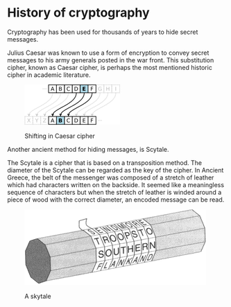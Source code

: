 # History of cryptography

Cryptography has been used for thousands of years to hide secret messages.

Julius Caesar was known to use a form of encryption to convey secret messages to his army generals posted in the war front. This substitution cipher, known as Caesar cipher, is perhaps the most mentioned historic cipher in academic literature.

<figure><img src="../../../.gitbook/assets/image (6).png" alt=""><figcaption><p>Shifting in Caesar cipher</p></figcaption></figure>

Another ancient method for hiding messages, is Scytale.

The Scytale is a cipher that is based on a transposition method. The diameter of the Scytale can be regarded as the key of the cipher. In Ancient Greece, the belt of the messenger was composed of a stretch of leather which had characters written on the backside. It seemed like a meaningless sequence of characters but when the stretch of leather is winded around a piece of wood with the correct diameter, an encoded message can be read.

<figure><img src="../../../.gitbook/assets/image (1) (1).png" alt=""><figcaption><p>A skytale</p></figcaption></figure>

